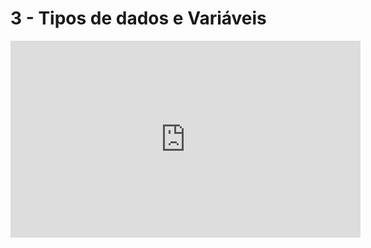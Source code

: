 # 3 - Tipos de dados e Variáveis

<iframe width="560" height="315" src="https://www.youtube.com/embed/9ybMQQZtOys" title="YouTube video player" frameborder="0" allow="accelerometer; autoplay; clipboard-write; encrypted-media; gyroscope; picture-in-picture" allowfullscreen></iframe>
